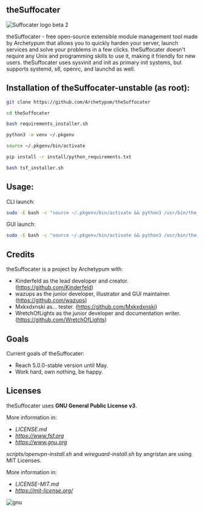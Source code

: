 ## theSuffocater  
![Suffocater logo beta 2](https://github.com/user-attachments/assets/51422160-c33c-4515-b628-dbabb2c877ce)

theSuffocater - free open-source extensible module management tool made by
Archetypum that allows you to quickly harden your server, launch services and solve your problems
in a few clicks. theSuffocater doesn't require any Unix and programming skills
to use it, making it friendly for new users. 
theSuffocater uses sysvinit and init as primary init systems,
but supports systemd, s6, openrc, and launchd as well. 

## Installation of theSuffocater-unstable (as root):

```bash
git clone https://github.com/Archetypum/theSuffocater
```

```bash
cd theSuffocater
```

```bash
bash requirements_installer.sh
```

```bash
python3 -m venv ~/.pkgenv
```

```bash
source ~/.pkgenv/bin/activate
```

```bash
pip install -r install/python_requirements.txt
```

```bash
bash tsf_installer.sh
```

## Usage:

CLI launch:

```bash
sudo -E bash -c "source ~/.pkgenv/bin/activate && python3 /usr/bin/the_carcass_cli.py"
```

GUI launch:

```bash
sudo -E bash -c "source ~/.pkgenv/bin/activate && python3 /usr/bin/the_carcass_gui.py"
```

## Credits

theSuffocater is a project by Archetypum with:
 - Kinderfeld as the lead developer and creator.
(https://github.com/Kinderfeld)
 - wazups as the junior developer, illustrator and GUI maintainer.
(https://github.com/wazups)
 - Mxkxdxnski as... tester.
(https://github.com/Mxkxdxnski)
 - WretchOfLights as the junior developer and documentation writer.
(https://github.com/WretchOfLights)

## Goals

Current goals of theSuffocater:
- Reach 5.0.0-stable version until May.
- Work hard, own nothing, be happy.

## Licenses

theSuffocater uses **GNU General Public License v3**. 

More information in:

- _LICENSE.md_
- _https://www.fsf.org_
- _https://www.gnu.org_

_scripts/openvpn-install.sh_ and _wireguard-install.sh_ by angristan are using MIT Licenses.

More information in:

- _LICENSE-MIT.md_
- _https://mit-license.org/_

![gnu](https://github.com/user-attachments/assets/66935a97-374f-4dbc-9f1c-428070fda139)
